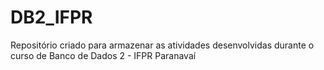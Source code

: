 # DB2_IFPR

Repositório criado para armazenar as atividades desenvolvidas durante o curso de Banco de Dados 2 - IFPR Paranavaí
